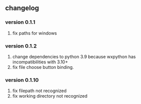 ## changelog
### version 0.1.1
1. fix paths for windows
### version 0.1.2
1. change dependencies to python 3.9 because wxpython has incompatibilities with 3.10+
2. fix file choose button binding.
### version 0.1.10
1. fix filepath not recognized
2. fix working directory not recognized